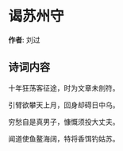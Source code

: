 # 谒苏州守

**作者**: 刘过

## 诗词内容

十年狂荡客征途，时为文章未剖符。

引臂欲攀天上月，回身却碍日中乌。

穷愁自是真男子，慷慨须投大丈夫。

闻道使鱼鳌海阔，特将香饵钓姑苏。

